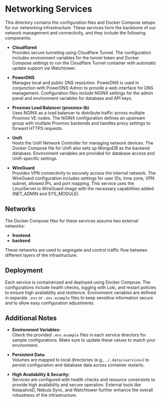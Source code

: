 # Networking Services

This directory contains the configuration files and Docker Compose setups for our networking infrastructure. These services form the backbone of our network management and connectivity, and they include the following components:

- **Cloudflared**  
  Provides secure tunneling using Cloudflare Tunnel. The configuration includes environment variables for the tunnel token and Docker Compose settings to run the Cloudflare Tunnel container with automatic update support via Watchtower.

- **PowerDNS**  
  Manages local and public DNS resolution. PowerDNS is used in conjunction with PowerDNS-Admin to provide a web interface for DNS management. Configuration files include NGINX settings for the admin panel and environment variables for database and API keys.

- **Proxmox Load Balancer (proxmox-lb)**  
  Uses NGINX as a load balancer to distribute traffic across multiple Proxmox VE nodes. The NGINX configuration defines an upstream group with multiple Proxmox backends and handles proxy settings to forward HTTPS requests.

- **Unifi**  
  Hosts the Unifi Network Controller for managing network devices. The Docker Compose file for Unifi also sets up MongoDB as the backend database. Environment variables are provided for database access and Unifi-specific settings.

- **WireGuard**  
  Provides VPN connectivity to securely access the internal network. The WireGuard configuration includes settings for user IDs, time zone, VPN subnet, allowed IPs, and port mapping. This service uses the LinuxServer.io WireGuard image with the necessary capabilities added (NET_ADMIN and SYS_MODULE).

## Networks

The Docker Compose files for these services assume two external networks:

- **frontend**  
- **backend**

These networks are used to segregate and control traffic flow between different layers of the infrastructure.

## Deployment

Each service is containerized and deployed using Docker Compose. The configurations include health checks, logging with Loki, and restart policies to ensure high availability and resilience. Environment variables are defined in separate `.env` or `.env.example` files to keep sensitive information secure and to allow easy configuration adjustments.

## Additional Notes

- **Environment Variables:**  
  Check the provided `.env.example` files in each service directory for sample configurations. Make sure to update these values to match your environment.

- **Persistent Data:**  
  Volumes are mapped to local directories (e.g., `./.data/<service>`) to persist configuration and database data across container restarts.

- **High Availability & Security:**  
  Services are configured with health checks and resource constraints to provide high availability and secure operation. External tools like KeepaliveD, Nebula Sync, and Watchtower further enhance the overall robustness of the infrastructure.
